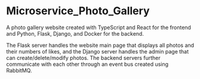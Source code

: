 # Microservice_Photo_Gallery

A photo gallery website created with TypeScript and React for the  frontend and Python, Flask, Django, and Docker for the backend. 

The Flask server handles the website main page that displays all photos and their numbers of likes, and the Django server handles the admin page that can create/delete/modify photos. The backend servers further communicate with each other through an event bus created using RabbitMQ.
